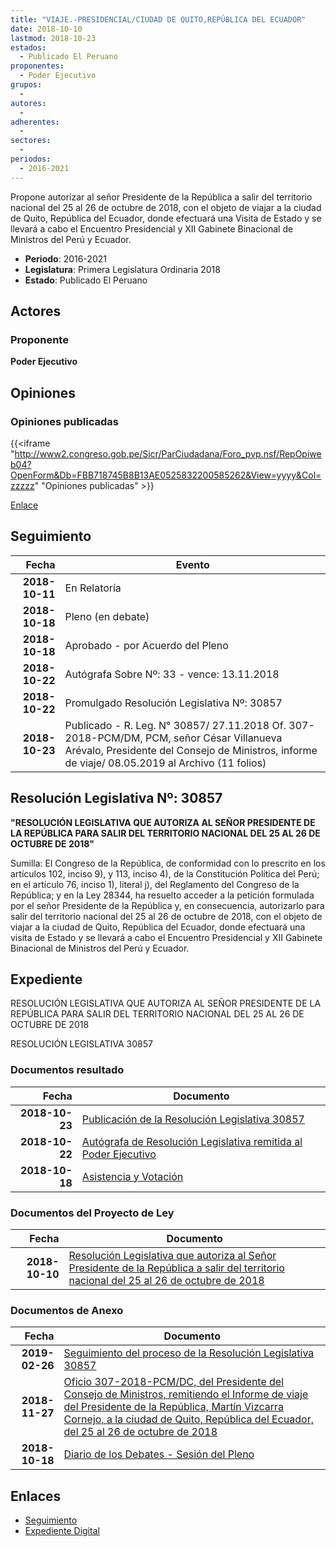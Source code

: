 ```yaml
---
title: "VIAJE.-PRESIDENCIAL/CIUDAD DE QUITO,REPÚBLICA DEL ECUADOR"
date: 2018-10-10
lastmod: 2018-10-23
estados: 
  - Publicado El Peruano
proponentes: 
  - Poder Ejecutivo
grupos: 
  - 
autores: 
  - 
adherentes: 
  - 
sectores: 
  - 
periodos: 
  - 2016-2021
---
```


Propone autorizar al señor Presidente de la República a salir del territorio nacional del 25 al 26 de octubre de 2018, con el objeto de viajar a la ciudad de Quito, República del Ecuador, donde efectuará una Visita de Estado y se llevará a cabo el Encuentro Presidencial y XII Gabinete Binacional de Ministros del Perú y Ecuador.

- **Periodo**: 2016-2021
- **Legislatura**: Primera Legislatura Ordinaria 2018
- **Estado**: Publicado El Peruano

## Actores

### Proponente

**Poder Ejecutivo**


## Opiniones

### Opiniones publicadas

{{<iframe "http://www2.congreso.gob.pe/Sicr/ParCiudadana/Foro_pvp.nsf/RepOpiweb04?OpenForm&Db=FBB718745B8B13AE0525832200585262&View=yyyy&Col=zzzzz" "Opiniones publicadas" >}}

[Enlace](http://www2.congreso.gob.pe/Sicr/ParCiudadana/Foro_pvp.nsf/RepOpiweb04?OpenForm&Db=FBB718745B8B13AE0525832200585262&View=yyyy&Col=zzzzz)

## Seguimiento

| Fecha | Evento |
|------:|--------|
| **2018-10-11** | En Relatoría|
| **2018-10-18** | Pleno (en debate)|
| **2018-10-18** | Aprobado - por Acuerdo del Pleno|
| **2018-10-22** | Autógrafa Sobre Nº: 33 - vence: 13.11.2018|
| **2018-10-22** | Promulgado Resolución Legislativa Nº: 30857|
| **2018-10-23** | Publicado - R. Leg. N° 30857/ 27.11.2018 Of. 307-2018-PCM/DM, PCM, señor César Villanueva Arévalo, Presidente del Consejo de Ministros, informe de viaje/ 08.05.2019 al Archivo (11 folios)|

## Resolución Legislativa Nº: 30857

**"RESOLUCIÓN LEGISLATIVA QUE AUTORIZA AL SEÑOR PRESIDENTE DE LA REPÚBLICA PARA SALIR DEL TERRITORIO NACIONAL DEL 25 AL 26 DE OCTUBRE DE 2018"**

Sumilla: El Congreso de la República, de conformidad con lo prescrito en los artículos 102, inciso 9), y 113, inciso 4), de la Constitución Política del Perú; en el artículo 76, inciso 1), literal j), del Reglamento del Congreso de la República; y en la Ley 28344, ha resuelto acceder a la petición formulada por el señor Presidente de la República y, en consecuencia, autorizarlo para salir del territorio nacional del 25 al 26 de octubre de 2018, con el objeto de viajar a la ciudad de Quito, República del Ecuador, donde efectuará una visita de Estado y se llevará a cabo el Encuentro Presidencial y XII Gabinete Binacional de Ministros del Perú y Ecuador.


## Expediente

RESOLUCIÓN LEGISLATIVA QUE AUTORIZA AL SEÑOR PRESIDENTE DE LA REPÚBLICA PARA SALIR DEL TERRITORIO NACIONAL DEL 25 AL 26 DE OCTUBRE DE 2018

RESOLUCIÓN LEGISLATIVA 30857


### Documentos resultado

| Fecha | Documento |
|------:|--------|
| **2018-10-23** | [Publicación de la Resolución Legislativa 30857](http://www.leyes.congreso.gob.pe/Documentos/2016_2021/ADLP/Normas_Legales/30857-LEY.pdf) |
| **2018-10-22** | [Autógrafa de Resolución Legislativa remitida al Poder Ejecutivo](http://www.leyes.congreso.gob.pe/Documentos/2016_2021/ADLP/Texto_Aprobado/AU0353420181022.pdf) |
| **2018-10-18** | [Asistencia y Votación](http://www.leyes.congreso.gob.pe/Documentos/2016_2021/Asistencia_y_Votacion/Proyectos_de_Ley/AV0353420181018..pdf) |

### Documentos del Proyecto de Ley

| Fecha | Documento |
|------:|--------|
| **2018-10-10** | [Resolución Legislativa que autoriza al Señor Presidente de la República a salir del territorio nacional del 25 al 26 de octubre de 2018](http://www.leyes.congreso.gob.pe/Documentos/2016_2021/Proyectos_de_Ley_y_de_Resoluciones_Legislativas/PL0353420181010..pdf) |

### Documentos de Anexo

| Fecha | Documento |
|------:|--------|
| **2019-02-26** | [Seguimiento del proceso de la Resolución Legislativa 30857](http://www.leyes.congreso.gob.pe/Documentos/2016_2021/Seguimiento_de_Proyectos_de_Ley/03534PL20190226.pdf) |
| **2018-11-27** | [Oficio 307-2018-PCM/DC, del Presidente del Consejo de Ministros, remitiendo el Informe de viaje del Presidente de la República, Martín Vizcarra Cornejo, a la ciudad de Quito, República del Ecuador, del 25 al 26 de octubre de 2018](http://www.leyes.congreso.gob.pe/Documentos/2016_2021/Oficios/Poder_Ejecutivo/OFICIO-307-2018-PCM-DM.pdf) |
| **2018-10-18** | [Diario de los Debates - Sesión del Pleno](http://www2.congreso.gob.pe/Sicr/DiarioDebates/Publicad.nsf/SesionesPleno/05256D6E0073DFE90525832B005B06E5/$FILE/PLO-2018-11.pdf) |

## Enlaces 

- [Seguimiento](http://www2.congreso.gob.pehttp://www2.congreso.gob.pe/Sicr/TraDocEstProc/CLProLey2016.nsf/f7fff46988ca05b1052578e100829cc7/e275f079862773f20525832200531320?OpenDocument)
- [Expediente Digital](http://www2.congreso.gob.pehttp://www2.congreso.gob.pe/Sicr/TraDocEstProc/CLProLey2016.nsf/f7fff46988ca05b1052578e100829cc7/e275f079862773f20525832200531320?OpenDocument&Click=05257FB7005EB655.eb71d0cf91d8294e05256cdf006b5706/$Body/0.1C6C)
